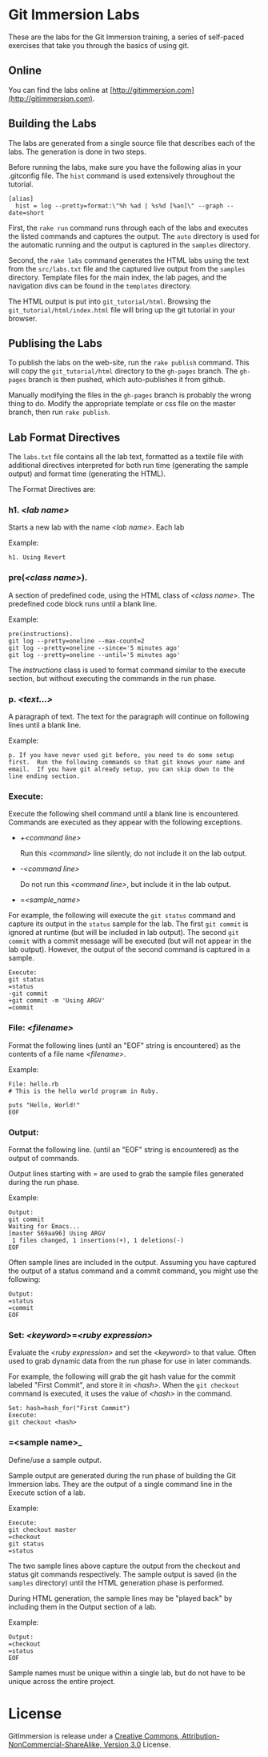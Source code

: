# Git Immersion Labs

These are the labs for the Git Immersion training, a series of
self-paced exercises that take you through the basics of using git.

## Online

You can find the labs online at
[http://gitimmersion.com](http://gitimmersion.com).

## Building the Labs

The labs are generated from a single source file that describes
each of the labs.  The generation is done in two steps.

Before running the labs, make sure you have the following alias
in your .gitconfig file.  The `hist` command is used extensively
throughout the tutorial.

    [alias]
      hist = log --pretty=format:\"%h %ad | %s%d [%an]\" --graph --date=short

First, the `rake run` command runs through each of the labs and
executes the listed commands and captures the output.  The `auto`
directory is used for the automatic running and the output is captured
in the `samples` directory.

Second, the `rake labs` command generates the HTML labs using the text
from the `src/labs.txt` file and the captured live output from the
`samples` directory.  Template files for the main index, the lab
pages, and the navigation divs can be found in the `templates`
directory.

The HTML output is put into `git_tutorial/html`.  Browsing the
`git_tutorial/html/index.html` file will bring up the git tutorial in
your browser.

## Publising the Labs

To publish the labs on the web-site, run the `rake publish` command.
This will copy the `git_tutorial/html` directory to the `gh-pages`
branch. The `gh-pages` branch is then pushed, which auto-publishes it
from github.

Manually modifying the files in the `gh-pages` branch is probably the
wrong thing to do.  Modify the appropriate template or css file on the
master branch, then run `rake publish`.

## Lab Format Directives

The `labs.txt` file contains all the lab text, formatted as a textile
file with additional directives interpreted for both run time
(generating the sample output) and format time (generating the HTML).

The Format Directives are:

### h1. _\<lab name\>_

Starts a new lab with the name _\<lab name\>_.  Each lab 

Example:

    h1. Using Revert

### pre(_\<class name\>_).

A section of predefined code, using the HTML class of _\<class
name\>_.  The predefined code block runs until a blank line.

Example:

    pre(instructions).
    git log --pretty=oneline --max-count=2
    git log --pretty=oneline --since='5 minutes ago'
    git log --pretty=oneline --until='5 minutes ago'

The *instructions* class is used to format command similar to the
execute section, but without executing the commands in the run phase.

### p. _\<text...\>_

A paragraph of text.  The text for the paragraph will continue on
following lines until a blank line.

Example:

    p. If you have never used git before, you need to do some setup
    first.  Run the following commands so that git knows your name and
    email.  If you have git already setup, you can skip down to the
    line ending section.

### Execute:

Execute the following shell command until a blank line is encountered.
Commands are executed as they appear with the following exceptions.

* +_\<command line\>_

  Run this _\<command\>_ line silently, do not include it on the lab
  output.

* -_\<command line\>_

  Do not run this _\<command line\>_, but include it in the lab
  output.

* =*\<sample_name\>*

For example, the following will execute the `git status` command and
capture its output in the `status` sample for the lab.  The first `git
commit` is ignored at runtime (but will be included in lab output).
The second `git commit` with a commit message will be executed (but
will not appear in the lab output).  However, the output of the second
command is captured in a sample.

    Execute:
    git status
    =status
    -git commit
    +git commit -m 'Using ARGV'
    =commit

### File: _\<filename\>_

Format the following lines (until an "EOF" string is encountered) as
the contents of a file name _\<filename\>_.

Example:

    File: hello.rb
    # This is the hello world program in Ruby.
    
    puts "Hello, World!"
    EOF

### Output:

Format the following line.  (until an "EOF" string is encountered) as
the output of commands.

Output lines starting with = are used to grab the sample files
generated during the run phase.

Example:

    Output:
    git commit
    Waiting for Emacs...
    [master 569aa96] Using ARGV
     1 files changed, 1 insertions(+), 1 deletions(-)
    EOF

Often sample lines are included in the output.  Assuming you have
captured the output of a status command and a commit command, you
might use the following:

    Output:
    =status
    =commit
    EOF

### Set: _\<keyword\>_=_\<ruby expression\>_

Evaluate the _\<ruby expression\>_ and set the _\<keyword\>_ to that
value.  Often used to grab dynamic data from the run phase for use in
later commands.

For example, the following will grab the git hash value for the commit
labeled "First Commit", and store it in _\<hash\>_.  When the `git
checkout` command is executed, it uses the value of _\<hash\>_ in the
command.

    Set: hash=hash_for("First Commit")
    Execute:
    git checkout <hash>

### =\<sample name\>_

Define/use a sample output.

Sample output are generated during the run phase of building the Git
Immersion labs.  They are the output of a single command line in the
Execute sction of a lab.

Example:

    Execute:
    git checkout master
    =checkout
    git status
    =status

The two sample lines above capture the output from the checkout and
status git commands respectively.  The sample output is saved (in the
`samples` directory) until the HTML generation phase is performed.

During HTML generation, the sample lines may be "played back" by
including them in the Output section of a lab.

Example:

    Output:
    =checkout
    =status
    EOF

Sample names must be unique within a single lab, but do not have to be
unique across the entire project.

# License

GitImmersion is release under a
[Creative Commons, Attribution-NonCommercial-ShareAlike, Version 3.0]("http://creativecommons.org/licenses/by-nc-sa/3.0/")
License.
